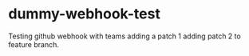 # dummy-webhook-test
Testing github webhook with teams
adding a patch 1
adding patch 2 to feature branch.
